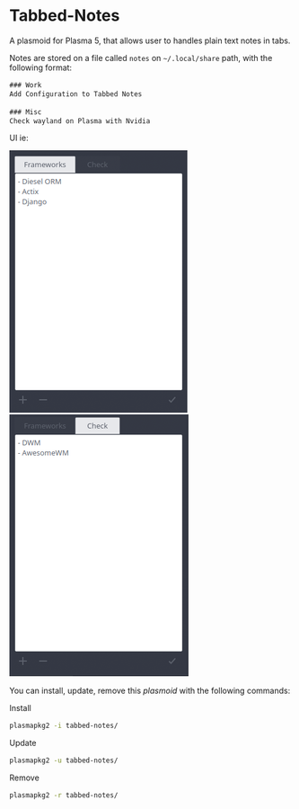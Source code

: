 # Tabbed-Notes

A plasmoid for Plasma 5, that allows user to handles plain text notes in tabs.

Notes are stored on a file called `notes` on `~/.local/share` path, with the following format:

```
### Work
Add Configuration to Tabbed Notes

### Misc
Check wayland on Plasma with Nvidia
```

UI ie:

![tabbed-notes](tabbed-notes.png?raw=true)
![tabbed-notes1](tabbed-notes1.png?raw=true)

You can install, update, remove this *plasmoid* with the following commands:

Install

```bash
plasmapkg2 -i tabbed-notes/
```

Update

```bash
plasmapkg2 -u tabbed-notes/
```

Remove

```bash
plasmapkg2 -r tabbed-notes/
```

